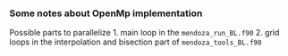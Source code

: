 ### Some notes about OpenMp implementation
Possible parts to parallelize 
	1. main loop in the `mendoza_run_BL.f90`
	2. grid loops in the interpolation and bisection part of ``mendoza_tools_BL.f90``